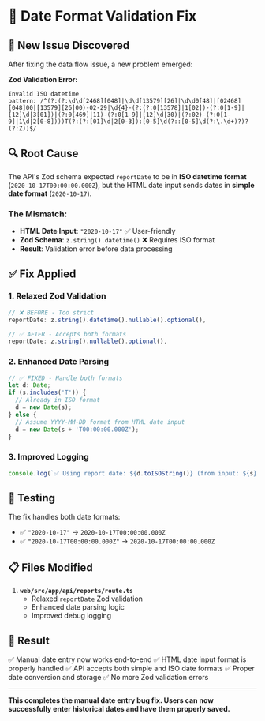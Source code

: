 # 🔧 Date Format Validation Fix

## 🐛 **New Issue Discovered**

After fixing the data flow issue, a new problem emerged:

**Zod Validation Error:**
```
Invalid ISO datetime
pattern: /^(?:(?:\d\d[2468][048]|\d\d[13579][26]|\d\d0[48]|[02468][048]00|[13579][26]00)-02-29|\d{4}-(?:(?:0[13578]|1[02])-(?:0[1-9]|[12]\d|3[01])|(?:0[469]|11)-(?:0[1-9]|[12]\d|30)|(?:02)-(?:0[1-9]|1\d|2[0-8])))T(?:(?:[01]\d|2[0-3]):[0-5]\d(?::[0-5]\d(?:\.\d+)?)?(?:Z))$/
```

## 🔍 **Root Cause**

The API's Zod schema expected `reportDate` to be in **ISO datetime format** (`2020-10-17T00:00:00.000Z`), but the HTML date input sends dates in **simple date format** (`2020-10-17`).

### The Mismatch:
- **HTML Date Input**: `"2020-10-17"` ✅ User-friendly
- **Zod Schema**: `z.string().datetime()` ❌ Requires ISO format
- **Result**: Validation error before data processing

## ✅ **Fix Applied**

### 1. **Relaxed Zod Validation**
```typescript
// ❌ BEFORE - Too strict
reportDate: z.string().datetime().nullable().optional(),

// ✅ AFTER - Accepts both formats
reportDate: z.string().nullable().optional(),
```

### 2. **Enhanced Date Parsing**
```typescript
// ✅ FIXED - Handle both formats
let d: Date;
if (s.includes('T')) {
  // Already in ISO format
  d = new Date(s);
} else {
  // Assume YYYY-MM-DD format from HTML date input
  d = new Date(s + 'T00:00:00.000Z');
}
```

### 3. **Improved Logging**
```typescript
console.log(`✅ Using report date: ${d.toISOString()} (from input: ${s})`);
```

## 🧪 **Testing**

The fix handles both date formats:
- ✅ `"2020-10-17"` → `2020-10-17T00:00:00.000Z`
- ✅ `"2020-10-17T00:00:00.000Z"` → `2020-10-17T00:00:00.000Z`

## 📋 **Files Modified**

1. **`web/src/app/api/reports/route.ts`**
   - Relaxed `reportDate` Zod validation
   - Enhanced date parsing logic
   - Improved debug logging

## 🎯 **Result**

✅ Manual date entry now works end-to-end
✅ HTML date input format is properly handled
✅ API accepts both simple and ISO date formats
✅ Proper date conversion and storage
✅ No more Zod validation errors

---

**This completes the manual date entry bug fix. Users can now successfully enter historical dates and have them properly saved.**
